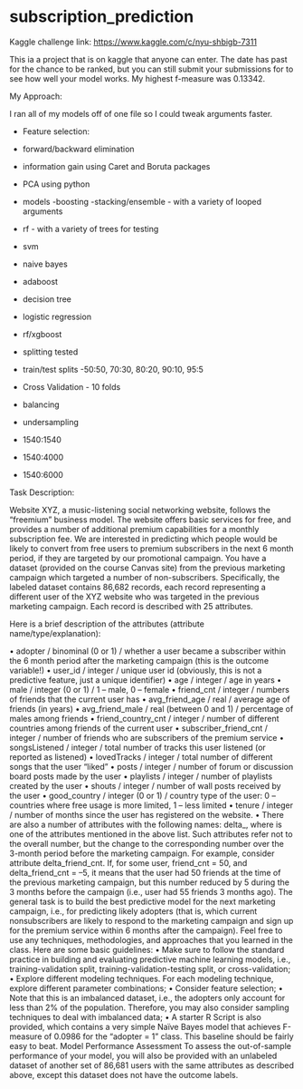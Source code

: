 # subscription_prediction
Kaggle challenge
link: https://www.kaggle.com/c/nyu-shbigb-7311


This ia a project that is on kaggle that anyone can enter. The date has past for the chance to be ranked, but you can still submit your submissions for to see how well your model works. My highest f-measure was 0.13342.


My Approach:


I ran all of my models off of one file so I could tweak arguments faster.


- Feature selection:


- forward/backward elimination
- information gain using Caret and Boruta packages
- PCA using python
- models
-boosting
-stacking/ensemble - with a variety of looped arguments
- rf - with a variety of trees for testing
- svm
- naive bayes
- adaboost
- decision tree
- logistic regression
- rf/xgboost
- splitting tested
- train/test splits
-50:50, 70:30, 80:20, 90:10, 95:5
- Cross Validation - 10 folds
- balancing
- undersampling
- 1540:1540
- 1540:4000
- 1540:6000



Task Description:


Website XYZ, a music-listening social networking website, follows the “freemium” business
model. The website offers basic services for free, and provides a number of additional premium 
capabilities for a monthly subscription fee. We are interested in predicting which people would be 
likely to convert from free users to premium subscribers in the next 6 month period, if they are 
targeted by our promotional campaign. You have a dataset (provided on the course Canvas
site) from the previous marketing campaign which targeted a number of non-subscribers.
Specifically, the labeled dataset contains 86,682 records, each record representing a different user 
of the XYZ website who was targeted in the previous marketing campaign. Each record is 
described with 25 attributes. 


Here is a brief description of the attributes (attribute
name/type/explanation):


• adopter / binominal (0 or 1) / whether a user became a subscriber within the 6 month period 
after the marketing campaign (this is the outcome variable!)
• user_id / integer / unique user id (obviously, this is not a predictive feature, just a unique 
identifier)
• age / integer / age in years
• male / integer (0 or 1) / 1 – male, 0 – female
• friend_cnt / integer / numbers of friends that the current user has
• avg_friend_age / real / average age of friends (in years)
• avg_friend_male / real (between 0 and 1) / percentage of males among friends
• friend_country_cnt / integer / number of different countries among friends of the current 
user
• subscriber_friend_cnt / integer / number of friends who are subscribers of the premium 
service
• songsListened / integer / total number of tracks this user listened (or reported as listened)
• lovedTracks / integer / total number of different songs that the user “liked”
• posts / integer / number of forum or discussion board posts made by the user
• playlists / integer / number of playlists created by the user
• shouts / integer / number of wall posts received by the user
• good_country / integer (0 or 1) / country type of the user: 0 – countries where free usage is 
more limited, 1 – less limited
• tenure / integer / number of months since the user has registered on the website.
• There are also a number of attributes with the following names: delta_<attrname>, where 
<attrname> is one of the attributes mentioned in the above list. Such attributes refer not to 
the overall number, but the change to the corresponding number over the 3-month period 
before the marketing campaign. For example, consider attribute delta_friend_cnt. If, for 
some user, friend_cnt = 50, and delta_friend_cnt = –5, it means that the user had 50 friends 
at the time of the previous marketing campaign, but this number reduced by 5 during the 3 
months before the campaign (i.e., user had 55 friends 3 months ago).
The general task is to build the best predictive model for the next marketing campaign, i.e., for
predicting likely adopters (that is, which current nonsubscribers are likely to respond to the 
marketing campaign and sign up for the premium service within 6 months after the campaign).
Feel free to use any techniques, methodologies, and approaches that you learned in the class. Here
are some basic guidelines:
• Make sure to follow the standard practice in building and evaluating predictive machine 
learning models, i.e., training-validation split, training-validation-testing split, or cross-validation;
• Explore different modeling techniques. For each modeling technique, explore different 
parameter combinations;
• Consider feature selection;
• Note that this is an imbalanced dataset, i.e., the adopters only account for less than 2% of 
the population. Therefore, you may also consider sampling techniques to deal with 
imbalanced data;
• A starter R Script is also provided, which contains a very simple Naïve Bayes model that 
achieves F-measure of 0.0986 for the “adopter = 1” class. This baseline should be fairly 
easy to beat.
Model Performance Assessment
To assess the out-of-sample performance of your model, you will also be provided with an 
unlabeled dataset of another set of 86,681 users with the same attributes as described above, 
except this dataset does not have the outcome labels. 


